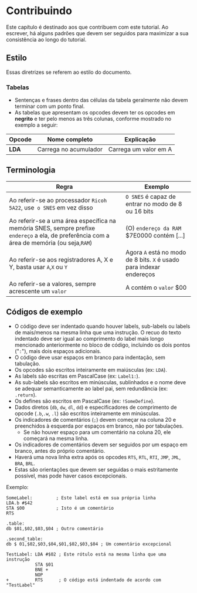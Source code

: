 # Contribuindo
Este capítulo é destinado aos que contribuem com este tutorial. Ao escrever,  há alguns padrões que devem ser seguidos para maximizar a sua consistência ao longo do tutorial.

## Estilo
Essas diretrizes se referem ao estilo do documento.

### Tabelas
- Sentenças e frases dentro das células da tabela geralmente não devem terminar com um ponto final.
- As tabelas que apresentam os opcodes devem ter os opcodes em **negrito** e ter pelo menos as três colunas, conforme mostrado no exemplo a seguir:

| Opcode | Nome completo | Explicação |
| - | - | - |
| **LDA** | Carrega no acumulador | Carrega um valor em A |

## Terminologia
| Regra | Exemplo |
| - | - |
| Ao referir-se ao processador `Ricoh 5A22`, use` o SNES` em vez disso | `O SNES` é capaz de entrar no modo de 8 ou 16 bits |
| Ao referir-se a uma área específica na memória SNES, sempre prefixe `endereço` a ela, de preferência com a área de memória (ou seja,`RAM`) | \(O\) `endereço da RAM` $7E0000 contém [...] |
| Ao referir-se aos registradores A, X e Y, basta usar `A`,`X` ou `Y` | Agora `A` está no modo de 8 bits. `X` é usado para indexar endereços |
| Ao referir-se a valores, sempre acrescente um `valor` | A contém o `valor` $00 |

## Códigos de exemplo
- O código deve ser indentado quando houver labels, sub-labels ou labels de mais/menos na mesma linha que uma instrução. O recuo do texto
indentado deve ser igual ao comprimento do label mais longo mencionado anteriormente no bloco de código, incluindo os dois pontos ("`:`"), mais dois espaços adicionais.
- O código deve usar espaços em branco para indentação, sem tabulação.
- Os opcodes são escritos inteiramente em maiúsculas (ex: `LDA`).
- As labels são escritas em PascalCase (ex: `Label1:`).
- As sub-labels são escritos em minúsculas, sublinhados e o nome deve se adequar semanticamente ao label pai, sem redundância (ex: `.return`).
- Os defines são escritos em PascalCase (ex: `!SomeDefine`).
- Dados diretos (`db`, `dw`, `dl`, `dd`) e especificadores de comprimento de opcode (`.b`,`.w`, `.l`) são escritos inteiramente em minúsculas.
- Os indicadores de comentários (`;`) devem começar na coluna 20 e preenchidos à esquerda por espaços em branco, não por tabulações.
    - Se não houver espaço para um comentário na coluna 20, ele começará na mesma linha.
- Os indicadores de comentários devem ser seguidos por um espaço em branco, antes do próprio comentário.
- Haverá uma nova linha extra após os opcodes `RTS`, `RTL`, `RTI`, `JMP`,  `JML`, `BRA`, `BRL`.
- Estas são orientações que devem ser seguidas o mais estritamente possível, mas pode haver casos excepcionais.

Exemplo:
```
SomeLabel:         ; Este label está em sua própria linha
LDA.b #$42
STA $00            ; Isto é um comentário
RTS

.table:
db $01,$02,$03,$04 ; Outro comentário

.second_table:
db $ 01,$02,$03,$04,$01,$02,$03,$04 ; Um comentário excepcional

TestLabel: LDA #$02 ; Este rótulo está na mesma linha que uma instrução
           STA $01
           BNE +
           NOP
+          RTS      ; O código está indentado de acordo com "TestLabel"


```
